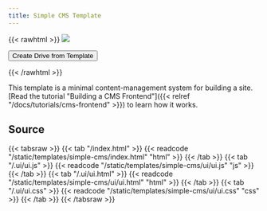 ```yaml
---
title: Simple CMS Template
---
```


{{< rawhtml >}}
<img class="template-thumb" src="/templates/simple-cms.png">

<button class="create-drive">Create Drive from Template</button>

<script>
  const TEMPLATE_ROOT = '/templates/simple-cms'
  const TEMPLATE_TITLE = 'My Website'
  window.TEMPLATE_FILES = [
    '/index.html',
    '/ui/ui.js',
    '/ui/ui.html',
    '/ui/ui.css'
  ]
</script>
<script src="/templates/index.js"></script>
{{< /rawhtml >}}

This template is a minimal content-management system for building a site. [Read the tutorial "Building a CMS Frontend"]({{< relref "/docs/tutorials/cms-frontend" >}}) to learn how it works.

## Source

{{< tabsraw >}}
{{< tab "/index.html" >}}
{{< readcode "/static/templates/simple-cms/index.html" "html" >}}
{{< /tab >}}
{{< tab "/.ui/ui.js" >}}
{{< readcode "/static/templates/simple-cms/ui/ui.js" "js" >}}
{{< /tab >}}
{{< tab "/.ui/ui.html" >}}
{{< readcode "/static/templates/simple-cms/ui/ui.html" "html" >}}
{{< /tab >}}
{{< tab "/.ui/ui.css" >}}
{{< readcode "/static/templates/simple-cms/ui/ui.css" "css" >}}
{{< /tab >}}
{{< /tabsraw >}}